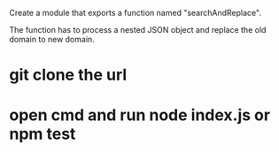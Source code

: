 Create a module that exports a function named "searchAndReplace".

The function has to process a nested JSON object and replace the old domain to new domain.

# git clone the url
# open cmd and run node index.js or npm test
